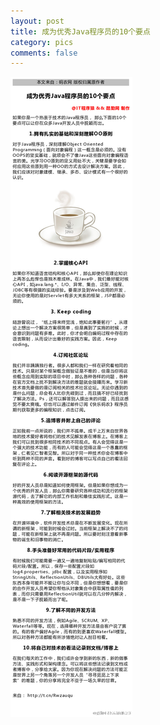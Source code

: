 ```yaml
---
layout: post
title: 成为优秀Java程序员的10个要点
category: pics
comments: false
---
```

!["成为优秀Java程序员的10个要点"](/images/knowlgPics/10264.jpg "成为优秀Java程序员的10个要点")

